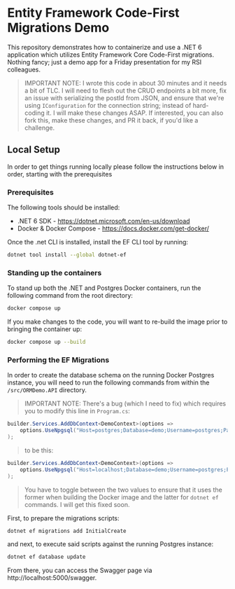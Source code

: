 # Entity Framework Code-First Migrations Demo

This repository demonstrates how to containerize and use a .NET 6 application which utilizes Entity Framework Core Code-First migrations. Nothing fancy; just a demo app for a Friday presentation for my RSI colleagues.

> IMPORTANT NOTE: I wrote this code in about 30 minutes and it needs a bit of TLC. I will need to flesh out the CRUD endpoints a bit more, fix an issue with serializing the postId from JSON, and ensure that we're using `IConfiguration` for the connection string; instead of hard-coding it. I will make these changes ASAP. If interested, you can also fork this, make these changes, and PR it back, if you'd like a challenge.

## Local Setup

In order to get things running locally please follow the instructions below in order, starting with the prerequisites

### Prerequisites

The following tools should be installed:

- .NET 6 SDK - https://dotnet.microsoft.com/en-us/download
- Docker & Docker Compose - https://docs.docker.com/get-docker/

Once the .net CLI is installed, install the EF CLI tool by running:

```bash
dotnet tool install --global dotnet-ef
```

### Standing up the containers

To stand up both the .NET and Postgres Docker containers, run the following command from the root directory:

```bash
docker compose up
```

If you make changes to the code, you will want to re-build the image prior to bringing the container up:

```bash
docker compose up --build
```

### Performing the EF Migrations

In order to create the database schema on the running Docker Postgres instance, you will need to run the following commands from within the `/src/ORMDemo.API` directory.


> IMPORTANT NOTE: There's a bug (which I need to fix) which requires you to modify this line in `Program.cs`:

```csharp
builder.Services.AddDbContext<DemoContext>(options =>
    options.UseNpgsql("Host=postgres;Database=demo;Username=postgres;Password=demopassword")
);
```

> to be this:

```csharp
builder.Services.AddDbContext<DemoContext>(options =>
    options.UseNpgsql("Host=localhost;Database=demo;Username=postgres;Password=demopassword")
);
```

> You have to toggle between the two values to ensure that it uses the former when building the Docker image and the latter for `dotnet ef` commands. I will get this fixed soon.


First, to prepare the migrations scripts:

```bash
dotnet ef migrations add InitialCreate
```

and next, to execute said scripts against the running Postgres instance:

```bash
dotnet ef database update
```

From there, you can access the Swagger page via http://localhost:5000/swagger.
